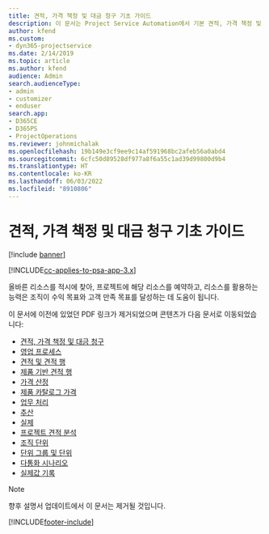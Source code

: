 ```yaml
---
title: 견적, 가격 책정 및 대금 청구 기초 가이드
description: 이 문서는 Project Service Automation에서 기본 견적, 가격 책정 및 대금 청구에 대한 정보 링크를 제공합니다.
author: kfend
ms.custom:
- dyn365-projectservice
ms.date: 2/14/2019
ms.topic: article
ms.author: kfend
audience: Admin
search.audienceType:
- admin
- customizer
- enduser
search.app:
- D365CE
- D365PS
- ProjectOperations
ms.reviewer: johnmichalak
ms.openlocfilehash: 19b149e3cf9ee9c14af591968bc2afeb56a0abd4
ms.sourcegitcommit: 6cfc50d89528df977a8f6a55c1ad39d99800d9b4
ms.translationtype: HT
ms.contentlocale: ko-KR
ms.lasthandoff: 06/03/2022
ms.locfileid: "8910806"
---
```

# <a name="basic-guide-to-quoting-pricing-and-billing"></a>견적, 가격 책정 및 대금 청구 기초 가이드

[!include [banner](../../includes/psa-now-project-operations.md)]

[!INCLUDE[cc-applies-to-psa-app-3.x](../../includes/cc-applies-to-psa-app-3x.md)]

올바른 리소스를 적시에 찾아, 프로젝트에 해당 리소스를 예약하고, 리소스를 활용하는 능력은 조직이 수익 목표와 고객 만족 목표를 달성하는 데 도움이 됩니다. 

이 문서에 이전에 있었던 PDF 링크가 제거되었으며 콘텐츠가 다음 문서로 이동되었습니다:

- [견적, 가격 책정 및 대금 청구](../quote-bill-price.md)
- [영업 프로세스](../basic-sales-process.md)
- [견적 및 견적 행](../basic-quote-lines.md)
- [제품 기반 견적 행](../product-based-quote-lines.md)
- [가격 산정](../basic-pricing.md)
- [제품 카탈로그 가격](../product-catalog-pricing.md)
- [업무 처리](../basic-business-transactions.md)
- [추산](../estimates.md)
- [실제](../actuals.md)
- [프로젝트 견적 분석](../basic-analyzing-quotes.md)
- [조직 단위](../advanced-organizational.md)
- [단위 그룹 및 단위](../advanced-units.md)
- [다통화 시나리오](../advanced-currency.md)
- [실제값 기록](../advanced-actuals.md)

> [!NOTE]
> 향후 설명서 업데이트에서 이 문서는 제거될 것입니다. 


[!INCLUDE[footer-include](../../includes/footer-banner.md)]
